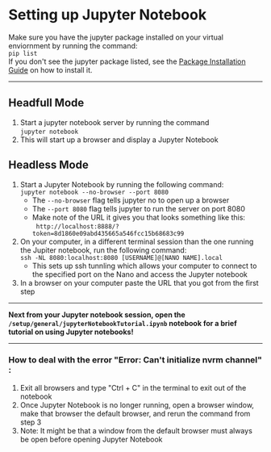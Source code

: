 # Setting up Jupyter Notebook
Make sure you have the jupyter package installed on your virtual enviornment by running the command:  
    `pip list`  
If you don't see the jupyter package listed, see the [Package Installation Guide](https://github.com/ddiLab/SageEdu/blob/main/setup/general/PackageInstallationGuide.md) on how to install it.

---

## Headfull Mode
1. Start a jupyter notebook server by running the command  
    `jupyter notebook`
2. This will start up a browser and display a Jupyter Notebook

## Headless Mode
1. Start a Jupyter Notebook by running the following command:  
    `jupyter notebook --no-browser --port 8080`  
    * The `--no-browser` flag tells jupyter no to open up a browser   
    * The `--port 8080` flag tells jupyter to run the server on port 8080  
    * Make note of the URL it gives you that looks something like this:  
       ` http://localhost:8888/?token=8d1860e09abd435665a546fcc15b68683c99`  
2. On your computer, in a different terminal session than the one running the Jupiter notebook, run the following command:  
    `ssh -NL 8080:localhost:8080 [USERNAME]@[NANO NAME].local`  
    * This sets up ssh tunnling which allows your computer to connect to the specified port on the Nano and access the Jupyter notebook
3. In a browser on your computer paste the URL that you got from the first step

---

**Next from your Jupyter notebook session, open the `/setup/general/jupyterNotebookTutorial.ipynb` notebook for a brief tutorial on using Jupyter notebooks!**

---

### How to deal with the error "Error: Can't initialize nvrm channel" :
1. Exit all browsers and type "Ctrl + C" in the terminal to exit out of the notebook
2. Once Jupyter Notebook is no longer running, open a browser window, make that browser the default browser, and rerun the command from step 3 
3. Note: It might be that a window from the default browser must always be open before opening Jupyter Notebook
